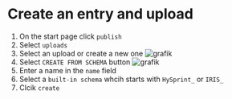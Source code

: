 # Create an entry and upload

1. On the start page click `publish`
2. Select `uploads`
3. Select an upload or create a new one ![grafik](https://github.com/RoteKekse/nomad-hysprint/assets/36420750/cad12cf3-adea-47c0-aa07-d2283c3b609b)
4. Select `CREATE FROM SCHEMA` button ![grafik](https://github.com/RoteKekse/nomad-hysprint/assets/36420750/d1054291-a5eb-4402-ab44-f61e2c4623e8)
5. Enter a name in the `name` field
6. Select a `built-in schema` whcih starts with `HySprint_` or `IRIS_`
7. Clcik `create`


